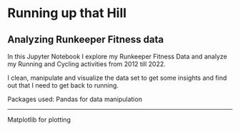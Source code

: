 # Running up that Hill

## Analyzing Runkeeper Fitness data

In this Jupyter Notebook I explore my Runkeeper Fitness Data and analyze my Running and Cycling activities from 2012 till 2022. 

I clean, manipulate and visualize the data set to get some insights and find out that I need to get back to running.

Packages used:
Pandas for data manipulation

------------

Matplotlib for plotting


